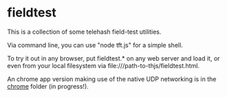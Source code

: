 fieldtest
=========

This is a collection of some telehash field-test utilities.

Via command line, you can use "node tft.js" for a simple shell.

To try it out in any browser, put fieldtest.* on any web server and load it, or even from your local filesystem via file:///path-to-thjs/fieldtest.html.

An chrome app version making use of the native UDP networking is in the [chrome](chrome) folder (in progress!).
